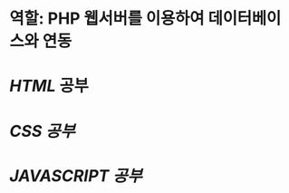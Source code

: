 # 역할: PHP 웹서버를 이용하여 데이터베이스와 연동


<h1> <em> HTML </em> 공부 </h1>



<h1> <em> CSS <em> 공부 </h1>


  
<h1> <em> JAVASCRIPT <em> 공부 </h1>
